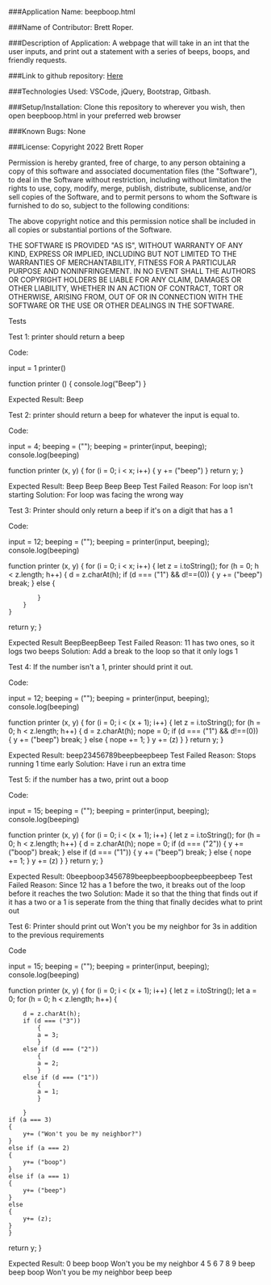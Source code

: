 ###Application Name: 
beepboop.html

###Name of Contributor: 
Brett Roper.

###Description of Application: 
A webpage that will take in an int that the user inputs, and print out a statement with a series of beeps, boops, and friendly requests.

###Link to github repository: 
[Here](https://github.com/Artimedias/BeepBoop)

###Technologies Used: 
VSCode, jQuery, Bootstrap, Gitbash.

###Setup/Installation: 
Clone this repository to wherever you wish, then open beepboop.html in your preferred web browser

###Known Bugs: 
None

###License: 
Copyright 2022 Brett Roper

Permission is hereby granted, free of charge, to any person obtaining a copy of this software and associated documentation files (the "Software"), to deal in the Software without restriction, including without limitation the rights to use, copy, modify, merge, publish, distribute, sublicense, and/or sell copies of the Software, and to permit persons to whom the Software is furnished to do so, subject to the following conditions:

The above copyright notice and this permission notice shall be included in all copies or substantial portions of the Software.

THE SOFTWARE IS PROVIDED "AS IS", WITHOUT WARRANTY OF ANY KIND, EXPRESS OR IMPLIED, INCLUDING BUT NOT LIMITED TO THE WARRANTIES OF MERCHANTABILITY, FITNESS FOR A PARTICULAR PURPOSE AND NONINFRINGEMENT. IN NO EVENT SHALL THE AUTHORS OR COPYRIGHT HOLDERS BE LIABLE FOR ANY CLAIM, DAMAGES OR OTHER LIABILITY, WHETHER IN AN ACTION OF CONTRACT, TORT OR OTHERWISE, ARISING FROM, OUT OF OR IN CONNECTION WITH THE SOFTWARE OR THE USE OR OTHER DEALINGS IN THE SOFTWARE.



Tests

Test 1: printer should return a beep

Code:

input = 1
printer()

function printer ()
{
    console.log("Beep")
}

Expected Result: Beep

Test 2: printer should return a beep for whatever the input is equal to.

Code:

input = 4;
beeping = ("");
beeping = printer(input, beeping);
console.log(beeping)

function printer (x, y)
{
    for (i = 0; i < x; i++)
    {
        y += ("beep")
    }
  return y;
}



Expected Result: Beep Beep Beep Beep
Test Failed
Reason: For loop isn't starting 
Solution: For loop was facing the wrong way

Test 3: Printer should only return a beep if it's on a digit that has a 1

Code:

input = 12;
beeping = ("");
beeping = printer(input, beeping);
console.log(beeping)

function printer (x, y)
{
    for (i = 0; i < x; i++)
    {
        let z = i.toString();
        for (h = 0; h < z.length; h++)
        {
        d = z.charAt(h);
            if (d === ("1") && d!==(0))
            {
                y += ("beep")
                break;
            }
            else
            {

            }
        }
    }
  return y;
}


Expected Result BeepBeepBeep
Test Failed
Reason: 11 has two ones, so it logs two beeps
Solution: Add a break to the loop so that it only logs 1

Test 4: If the number isn't a 1, printer should print it out.

Code:

input = 12;
beeping = ("");
beeping = printer(input, beeping);
console.log(beeping)

function printer (x, y)
{
    for (i = 0; i < (x + 1); i++)
    {
        let z = i.toString();
        for (h = 0; h < z.length; h++)
        {
        d = z.charAt(h);
        nope = 0;
            if (d === ("1") && d!==(0))
            {
                y += ("beep")
                break;
            }
            else
            {
                nope += 1;
            }
        y += (z)
        }
    }
  return y;
}

Expected Result: beep23456789beepbeepbeep
Test Failed
Reason: Stops running 1 time early
Solution: Have i run an extra time

Test 5: if the number has a two, print out a boop

Code:

input = 15;
beeping = ("");
beeping = printer(input, beeping);
console.log(beeping)

function printer (x, y)
{
    for (i = 0; i < (x + 1); i++)
    {
        let z = i.toString();
        for (h = 0; h < z.length; h++)
        {
        d = z.charAt(h);
        nope = 0;
            if (d === ("2"))
            {
                y += ("boop")
                break;
            }
            else if (d === ("1"))
            {
                y += ("beep")
                break;
            }
            else
            {
                nope += 1;
            }
        y += (z)
        }
    }
  return y;
}

Expected Result: 0beepboop3456789beepbeepboopbeepbeepbeep
Test Failed
Reason: Since 12 has a 1 before the two, it breaks out of the loop before it reaches the two
Solution: Made it so that the thing that finds out if it has a two or a 1 is seperate from the thing that finally decides what to print out

Test 6: Printer should print out Won't you be my neighbor for 3s in addition to the previous requirements

Code

input = 15;
beeping = ("");
beeping = printer(input, beeping);
console.log(beeping)

function printer (x, y)
{
for (i = 0; i < (x + 1); i++)
    {
    let z = i.toString();
    let a = 0;
    for (h = 0; h < z.length; h++)
        {
        
        d = z.charAt(h);
        if (d === ("3"))
            {
            a = 3;
            }
        else if (d === ("2"))
            {
            a = 2;
            }
        else if (d === ("1"))
            {
            a = 1;
            }
            
        }
    if (a === 3)
    {
        y+= ("Won't you be my neighbor?")
    }      
    else if (a === 2)
    {
        y+= ("boop")
    }
    else if (a === 1)
    {
        y+= ("beep")
    }
    else
    {
        y+= (z);
    }
    }
return y;
}

Expected Result: 0 beep boop Won't you be my neighbor 4 5 6 7 8 9 beep beep boop Won't you be my neighbor beep beep

